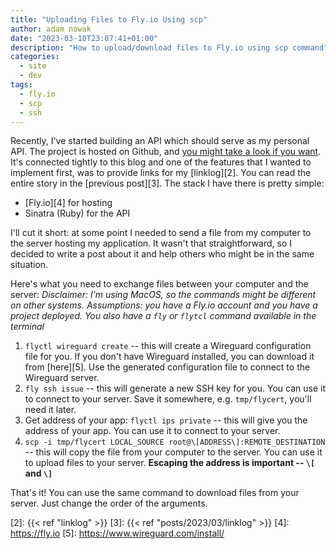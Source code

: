 ```yaml
---
title: "Uploading Files to Fly.io Using scp"
author: adam nowak
date: "2023-03-10T23:07:41+01:00"
description: "How to upload/download files to Fly.io using scp command"
categories:
  - site
  - dev
tags:
  - fly.io
  - scp
  - ssh
---
```


Recently, I've started building an API which should serve as my personal API. The project is hosted on Github, and [you might take a look if you want][1]. It's connected tightly to this blog and one of the features that I wanted to implement first, was to provide links for my [linklog][2]. You can read the entire story in the [previous post][3]. The stack I have there is pretty simple:

- [Fly.io][4] for hosting
- Sinatra (Ruby) for the API

I'll cut it short: at some point I needed to send a file from my computer to the server hosting my application. It wasn't that straightforward, so I decided to write a post about it and help others who might be in the same situation.

Here's what you need to exchange files between your computer and the server:
_Disclaimer: I'm using MacOS, so the commands might be different on other systems._
_Assumptions: you have a Fly.io account and you have a project deployed. You also have a `fly` or `flytcl` command available in the terminal_

1. `flyctl wireguard create` -- this will create a Wireguard configuration file for you. If you don't have Wireguard installed, you can download it from [here][5]. Use the generated configuration file to connect to the Wireguard server.
2. `fly ssh issue` -- this will generate a new SSH key for you. You can use it to connect to your server. Save it somewhere, e.g. `tmp/flycert`, you'll need it later.
3. Get address of your app: `flyctl ips private` -- this will give you the address of your app. You can use it to connect to your server.
4. `scp -i tmp/flycert LOCAL_SOURCE root@\[ADDRESS\]:REMOTE_DESTINATION` -- this will copy the file from your computer to the server. You can use it to upload files to your server. **Escaping the address is important -- `\[` and `\]`**

That's it! You can use the same command to download files from your server. Just change the order of the arguments.

[1]: https://github.com/lubieniebieski/lubieniebieski-api

[2]: {{< ref "linklog" >}}
[3]: {{< ref "posts/2023/03/linklog" >}}
[4]: https://fly.io
[5]: https://www.wireguard.com/install/
